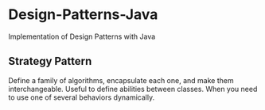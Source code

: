 # Design-Patterns-Java
Implementation of Design Patterns with Java

## Strategy Pattern
Define a family of algorithms, encapsulate each one, and make them interchangeable.
Useful to define abilities between classes.
When you need to use one of several behaviors dynamically.
